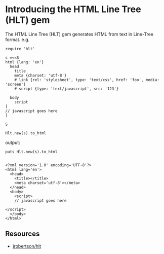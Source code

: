 # Introducing the HTML Line Tree (HLT) gem

The HTML Line Tree (HLT) gem generates HTML from text in Line-Tree format. e.g.

    require 'hlt'

    s =<<S
    html {lang: 'en'}
      head
        title
        meta {charset: 'utf-8'}
        # link {rel: 'stylesheet', type: 'text/css', href: 'foo', media: 'screen'}
        # script {type: 'text/javascript', src: '123'}

      body
        script
    [
    // javascript goes here
    ]

    S

    Hlt.new(s).to_html

output:

    puts Hlt.new(s).to_html


    <?xml version='1.0' encoding='UTF-8'?>
    <html lang='en'>
      <head>
        <title></title>
        <meta charset='utf-8'></meta>
      </head>
      <body>
        <script>
        // javascript goes here

    </script>
      </body>
    </html>


## Resources

* [jrobertson/hlt](https://github.com/jrobertson/hlt)
